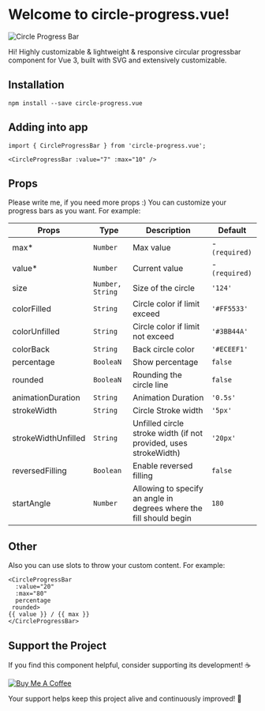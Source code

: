 # Welcome to circle-progress.vue! 

![Circle Progress Bar](https://drive.usercontent.google.com/download?id=1uKk5IFzb4cSR8_Dv4MN2-4mRoVr0_csd)

Hi! 
Highly customizable & lightweight & responsive circular progressbar component for Vue 3, built with SVG and extensively customizable.

## Installation

```
npm install --save circle-progress.vue
```
## Adding into app

```
import { CircleProgressBar } from 'circle-progress.vue';

<CircleProgressBar :value="7" :max="10" />
```

## Props

Please write me, if you need more props :)
You can customize your progress bars as you want. For example:

| Props             | Type             | Description                                                              | Default        |
|-------------------|------------------|--------------------------------------------------------------------------|----------------|
| max*              | `Number`         | Max value                                                                | - `(required)` |
| value*            | `Number`         | Current value                                                            | - `(required)` |
| size              | `Number, String` | Size of the circle                                                       | `'124'`        |
| colorFilled       | `String`         | Circle color if limit exceed                                             | `'#FF5533'`    |
| colorUnfilled     | `String`         | Circle color if limit not exceed                                         | `'#3BB44A'`    |
| colorBack         | `String`         | Back circle color                                                        | `'#ECEEF1'`    |
| percentage        | `BooleaN`        | Show percentage                                                          | `false`        |
| rounded           | `BooleaN`        | Rounding the circle line                                                 | `false`        |
| animationDuration | `String`         | Animation Duration                                                       | `'0.5s'`       |
| strokeWidth       | `String`         | Circle Stroke width                                                      | `'5px'`        |
| strokeWidthUnfilled | `String`       | Unfilled circle stroke width (if not provided, uses strokeWidth)        | `'20px'`       |
| reversedFilling   | `Boolean`        | Enable reversed filling                                                  | `false`        |
| startAngle        | `Number`         | Allowing to specify an angle in degrees where the fill should begin | `180`          |

## Other

Also you can use slots to throw your custom content. For example:

```
<CircleProgressBar  
  :value="20"  
  :max="80"  
  percentage  
 rounded>
{{ value }} / {{ max }}
</CircleProgressBar>
```

## Support the Project

If you find this component helpful, consider supporting its development! ☕

[![Buy Me A Coffee](https://img.shields.io/badge/Buy%20Me%20A%20Coffee-☕-orange?style=for-the-badge&logo=buy-me-a-coffee&logoColor=white)](https://coff.ee/mkolsv)

Your support helps keep this project alive and continuously improved! 🚀